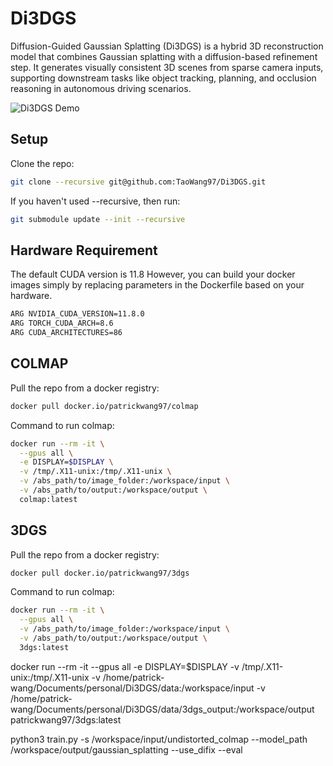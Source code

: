# Di3DGS

Diffusion-Guided Gaussian Splatting (Di3DGS) is a hybrid 3D reconstruction model that combines Gaussian splatting with a diffusion-based refinement step. It generates visually consistent 3D scenes from sparse camera inputs, supporting downstream tasks like object tracking, planning, and occlusion reasoning in autonomous driving scenarios.

![Di3DGS Demo](assets/demo.gif)

## Setup

Clone the repo:
```bash
git clone --recursive git@github.com:TaoWang97/Di3DGS.git
```

If you haven't used --recursive, then run:
```bash
git submodule update --init --recursive
```
## Hardware Requirement
The default CUDA version is 11.8
However, you can build your docker images simply by replacing parameters in the Dockerfile based on your hardware.
```bash
ARG NVIDIA_CUDA_VERSION=11.8.0
ARG TORCH_CUDA_ARCH=8.6
ARG CUDA_ARCHITECTURES=86
```


## COLMAP
Pull the repo from a docker registry:
```bash
docker pull docker.io/patrickwang97/colmap
```

Command to run colmap:
```bash
docker run --rm -it \
  --gpus all \
  -e DISPLAY=$DISPLAY \
  -v /tmp/.X11-unix:/tmp/.X11-unix \
  -v /abs_path/to/image_folder:/workspace/input \
  -v /abs_path/to/output:/workspace/output \
  colmap:latest
```

## 3DGS
Pull the repo from a docker registry:
```bash
docker pull docker.io/patrickwang97/3dgs
```
Command to run colmap:
```bash
docker run --rm -it \
  --gpus all \
  -v /abs_path/to/image_folder:/workspace/input \
  -v /abs_path/to/output:/workspace/output \
  3dgs:latest
```
docker run --rm -it --gpus all -e DISPLAY=$DISPLAY -v /tmp/.X11-unix:/tmp/.X11-unix -v /home/patrick-wang/Documents/personal/Di3DGS/data:/workspace/input -v /home/patrick-wang/Documents/personal/Di3DGS/data/3dgs_output:/workspace/output patrickwang97/3dgs:latest


python3 train.py -s /workspace/input/undistorted_colmap --model_path /workspace/output/gaussian_splatting --use_difix --eval